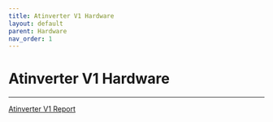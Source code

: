 ```yaml
---
title: Atinverter V1 Hardware
layout: default
parent: Hardware
nav_order: 1
---
```


# **Atinverter V1 Hardware**
***

[Atinverter V1 Report](https://digitalcommons.calpoly.edu/eesp/617/)
